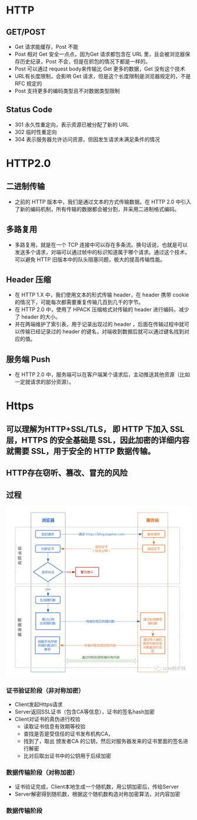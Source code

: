 # HTTP
## GET/POST
- Get 请求能缓存，Post 不能
- Post 相对 Get 安全一点点，因为Get 请求都包含在 URL 里，且会被浏览器保存历史纪录，Post 不会，但是在抓包的情况下都是一样的。
- Post 可以通过 request body来传输比 Get 更多的数据，Get 没有这个技术
- URL有长度限制，会影响 Get 请求，但是这个长度限制是浏览器规定的，不是 RFC 规定的
- Post 支持更多的编码类型且不对数据类型限制

## Status Code
- 301 永久性重定向，表示资源已被分配了新的 URL
- 302 临时性重定向
- 304 表示服务器允许访问资源，但因发生请求未满足条件的情况

# HTTP2.0
## 二进制传输
- 之前的 HTTP 版本中，我们是通过文本的方式传输数据。在 HTTP 2.0 中引入了新的编码机制，所有传输的数据都会被分割，并采用二进制格式编码。

## 多路复用
- 多路复用，就是在一个 TCP 连接中可以存在多条流。换句话说，也就是可以发送多个请求，对端可以通过帧中的标识知道属于哪个请求。通过这个技术，可以避免 HTTP 旧版本中的队头阻塞问题，极大的提高传输性能。

## Header 压缩
- 在 HTTP 1.X 中，我们使用文本的形式传输 header，在 header 携带 cookie 的情况下，可能每次都需要重复传输几百到几千的字节。
- 在 HTTP 2.0 中，使用了 HPACK 压缩格式对传输的 header 进行编码，减少了 header 的大小。
- 并在两端维护了索引表，用于记录出现过的 header ，后面在传输过程中就可以传输已经记录过的 header 的键名，对端收到数据后就可以通过键名找到对应的值。

## 服务端 Push
- 在 HTTP 2.0 中，服务端可以在客户端某个请求后，主动推送其他资源（比如一定就请求的部分资源）。

# Https
## 可以理解为HTTP+SSL/TLS， 即 HTTP 下加入 SSL 层，HTTPS 的安全基础是 SSL，因此加密的详细内容就需要 SSL，用于安全的 HTTP 数据传输。
## HTTP存在窃听、篡改、冒充的风险
## 过程
![https](../img/https.jpeg)
### 证书验证阶段（非对称加密）
- Client发起Https请求
- Server返回SSL证书（包含CA等信息），证书的签名hash加密
- Client对证书的真伪进行校验
  - 读取证书信息有效期等校验
  - 查找是否是受信任的证书发布机构CA，
  - 找到了，取出 颁发者CA 的公钥，然后对服务器发来的证书里面的签名进行解密
  - 比对后取出证书中的公钥用于后续加密

### 数据传输阶段（对称加密）
- 证书验证完成，Client本地生成一个随机数，用公钥加密后，传给Server
- Server解密得到随机数，根据这个随机数构造对称加密算法，对内容加密





### 数据传输阶段










